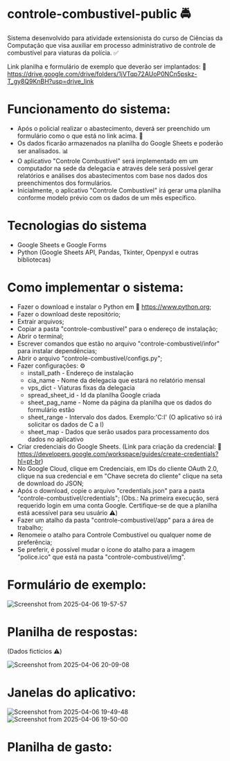 # controle-combustivel-public 🚔
Sistema desenvolvido para atividade extensionista do curso de Ciências da Computação que visa auxiliar em processo administrativo de controle de combustível para viaturas da polícia. ✅

Link planilha e formulário de exemplo que deverão ser implantados: 🔗 https://drive.google.com/drive/folders/1jVTqp72AUoP0NCn5pskz-T_gy8Q9KnBH?usp=drive_link

# Funcionamento do sistema:
- Após o policial realizar o abastecimento, deverá ser preenchido um formulário como o que está no link acima. 🔗
- Os dados ficarão armazenados na planilha do Google Sheets e poderão ser analisados. 📊
- O aplicativo "Controle Combustível" será implementado em um computador na sede da delegacia e através dele será possível gerar relatórios e análises dos abastecimentos com base nos dados dos preenchimentos dos formulários.
- Inicialmente, o aplicativo "Controle Combustível" irá gerar uma planilha conforme modelo prévio com os dados de um mês específico.

# Tecnologias do sistema
- Google Sheets e Google Forms
- Python (Google Sheets API, Pandas, Tkinter, Openpyxl e outras bibliotecas)

# Como implementar o sistema:
- Fazer o download e instalar o Python em 🔗 https://www.python.org;
- Fazer o download deste repositório;
- Extrair arquivos;
- Copiar a pasta "controle-combustivel" para o endereço de instalação;
- Abrir o terminal;
- Escrever comandos que estão no arquivo "controle-combustivel/infor" para instalar dependências;
- Abrir o arquivo "controle-combustivel/configs.py";
- Fazer configurações: ⚙️
  - install_path - Endereço de instalação
  - cia_name - Nome da delegacia que estará no relatório mensal
  - vps_dict - Viaturas fixas da delegacia
  - spread_sheet_id - Id da planilha Google criada
  - sheet_pag_name - Nome da página da planilha que os dados do formulário estão
  - sheet_range - Intervalo dos dados. Exemplo:'C:I' (O aplicativo só irá solicitar os dados de C a I)
  - sheet_map - Dados que serão usados para processamento dos dados no aplicativo
- Criar credenciais do Google Sheets. (Link para criação da credencial: 🔗 https://developers.google.com/workspace/guides/create-credentials?hl=pt-br)
- No Google Cloud, clique em Credenciais, em IDs do cliente OAuth 2.0, clique na sua credencial e em "Chave secreta do cliente" clique na seta de download do JSON;
- Após o download, copie o arquivo "credentials.json" para a pasta "controle-combustivel/credentials"; (Obs.: Na primeira execução, será requerido login em uma conta Google. Certifique-se de que a planilha está acessível para seu usuário ⚠️)
- Fazer um atalho da pasta "controle-combustivel/app" para a área de trabalho;
- Renomeie o atalho para Controle Combustível ou qualquer nome de preferência;
- Se preferir, é possível mudar o ícone do atalho para a imagem "police.ico" que está na pasta "controle-combustivel/img".


# Formulário de exemplo:
![Screenshot from 2025-04-06 19-57-57](https://github.com/user-attachments/assets/4448e55d-07e7-45da-a148-7ef6287c1039)

# Planilha de respostas: 
(Dados fictícios ⚠️)

![Screenshot from 2025-04-06 20-09-08](https://github.com/user-attachments/assets/c7c37a9b-af08-4181-bb88-20cf12e0c878)


# Janelas do aplicativo:
![Screenshot from 2025-04-06 19-49-48](https://github.com/user-attachments/assets/05ef2835-4f0e-4434-b933-78b4d074be98)
![Screenshot from 2025-04-06 19-50-00](https://github.com/user-attachments/assets/08513a11-7389-49c4-a74e-4797b4e9a237)

# Planilha de gasto:


